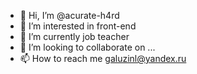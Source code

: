 - 👋 Hi, I’m @acurate-h4rd
- 👀 I’m interested in front-end
- 🌱 I’m currently job teacher
- 💞️ I’m looking to collaborate on ...
- 📫 How to reach me galuzinl@yandex.ru

<!---
acurate-h4rd/acurate-h4rd is a ✨ special ✨ repository because its `README.md` (this file) appears on your GitHub profile.
You can click the Preview link to take a look at your changes.
--->
